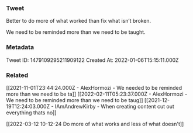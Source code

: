 ### Tweet
Better to do more of what worked than fix what isn’t broken. 

We need to be reminded more than we need to be taught.

### Metadata
Tweet ID: 1479109295211909122
Created At: 2022-01-06T15:15:11.000Z

### Related
[[2021-11-01T23:44:24.000Z - AlexHormozi - We needed to be reminded more than we need to be ta]]
[[2022-02-11T05:23:37.000Z - AlexHormozi - We need to be reminded more than we need to be taug]]
[[2021-12-19T12:24:03.000Z - IAmAndrewKirby - When creating content cut out everything thats no]]

[[2022-03-12 10-12-24 Do more of what works and less of what doesn't]]
